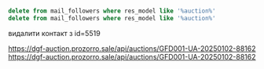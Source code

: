 # 
```sql
delete from mail_followers where res_model like '%auction%'
delete from mail_followers where res_model like '%auction%'
```
видалити контакт з id=5519

https://dgf-auction.prozorro.sale/api/auctions/GFD001-UA-20250102-88162
https://dgf-auction.prozorro.sale/api/auctions/GFD001-UA-20250102-88162